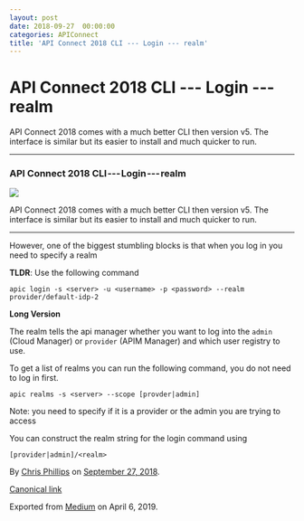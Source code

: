 ```yaml
---
layout: post
date: 2018-09-27  00:00:00
categories: APIConnect
title: 'API Connect 2018 CLI --- Login --- realm'
---
```


API Connect 2018 CLI --- Login --- realm
========================================


API Connect 2018 comes with a much better CLI then version v5. The
interface is similar but its easier to install and much quicker to run.






------------------------------------------------------------------------




### API Connect 2018 CLI --- Login --- realm

![](https://cdn-images-1.medium.com/max/800/1*RpK5B2rBTfCGX15_7Ln6zw.png)

API Connect 2018 comes with a much better CLI then version v5. The
interface is similar but its easier to install and much quicker to run.







------------------------------------------------------------------------




However, one of the biggest stumbling blocks is that when you log in you
need to specify a realm

**TLDR**: Use the following command

`apic login -s <server> -u <username> -p <password> --realm provider/default-idp-2`

**Long Version**

The realm tells the api manager whether you want to log into the
`admin` (Cloud Manager) or
`provider` (APIM Manager) and which user
registry to use.

To get a list of realms you can run the following command, you do not
need to log in first.

`apic realms -s <server> --scope [provder|admin]`

Note: you need to specify if it is a provider or the admin you are
trying to access

You can construct the realm string for the login command using

`[provider|admin]/<realm>`





By [Chris Phillips](https://medium.com/@cminion) on
[September 27, 2018](https://medium.com/p/39f24178bf99).

[Canonical
link](https://medium.com/@cminion/api-connect-2018-cli-login-realm-39f24178bf99)

Exported from [Medium](https://medium.com) on April 6, 2019.
